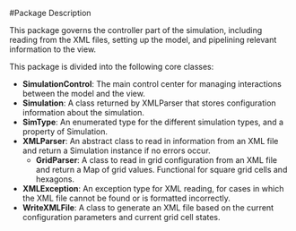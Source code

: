 #Package Description

This package governs the controller part of the simulation, including reading from the XML files,
setting up the model, and pipelining relevant information to the view.

This package is divided into the following core classes:
 
 * **SimulationControl**: The main control center for managing interactions between the model and the view.
 * **Simulation**: A class returned by XMLParser that stores configuration information about the simulation.
 * **SimType**: An enumerated type for the different simulation types, and a property of Simulation.
 * **XMLParser**: An abstract class to read in information from an XML file and return a Simulation instance if no errors occur.
    * **GridParser**: A class to read in grid configuration from an XML file and return a Map of grid values. Functional for square grid cells and hexagons.
 * **XMLException**: An exception type for XML reading, for cases in which the XML file cannot be found or is formatted incorrectly.
 * **WriteXMLFile**: A class to generate an XML file based on the current configuration parameters and current grid cell states. 